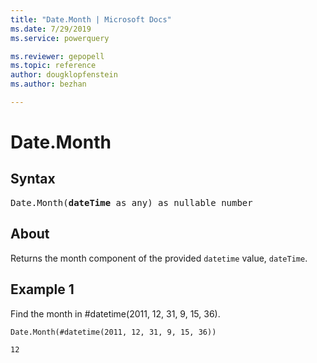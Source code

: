 ```yaml
---
title: "Date.Month | Microsoft Docs"
ms.date: 7/29/2019
ms.service: powerquery

ms.reviewer: gepopell
ms.topic: reference
author: dougklopfenstein
ms.author: bezhan

---
```

# Date.Month

## Syntax

<pre>
Date.Month(<b>dateTime</b> as any) as nullable number
</pre>
  
## About  
Returns the month component of the provided `datetime` value, `dateTime`.

## Example 1
Find the month in #datetime(2011, 12, 31, 9, 15, 36).

```powerquery-m
Date.Month(#datetime(2011, 12, 31, 9, 15, 36))
```

`12`
